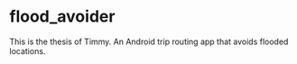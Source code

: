 flood_avoider
=============

This is the thesis of Timmy. An Android trip routing app that avoids flooded locations. 
